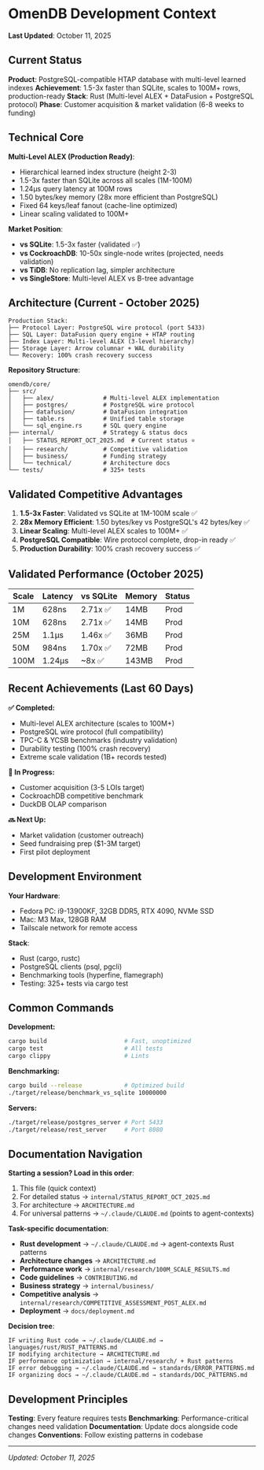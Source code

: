 # OmenDB Development Context

**Last Updated**: October 11, 2025

## Current Status

**Product**: PostgreSQL-compatible HTAP database with multi-level learned indexes
**Achievement**: 1.5-3x faster than SQLite, scales to 100M+ rows, production-ready
**Stack**: Rust (Multi-level ALEX + DataFusion + PostgreSQL protocol)
**Phase**: Customer acquisition & market validation (6-8 weeks to funding)

## Technical Core

**Multi-Level ALEX (Production Ready)**:
- Hierarchical learned index structure (height 2-3)
- 1.5-3x faster than SQLite across all scales (1M-100M)
- 1.24μs query latency at 100M rows
- 1.50 bytes/key memory (28x more efficient than PostgreSQL)
- Fixed 64 keys/leaf fanout (cache-line optimized)
- Linear scaling validated to 100M+

**Market Position**:
- **vs SQLite**: 1.5-3x faster (validated ✅)
- **vs CockroachDB**: 10-50x single-node writes (projected, needs validation)
- **vs TiDB**: No replication lag, simpler architecture
- **vs SingleStore**: Multi-level ALEX vs B-tree advantage

## Architecture (Current - October 2025)

```
Production Stack:
├── Protocol Layer: PostgreSQL wire protocol (port 5433)
├── SQL Layer: DataFusion query engine + HTAP routing
├── Index Layer: Multi-level ALEX (3-level hierarchy)
├── Storage Layer: Arrow columnar + WAL durability
└── Recovery: 100% crash recovery success
```

**Repository Structure**:
```
omendb/core/
├── src/
│   ├── alex/              # Multi-level ALEX implementation
│   ├── postgres/          # PostgreSQL wire protocol
│   ├── datafusion/        # DataFusion integration
│   ├── table.rs           # Unified table storage
│   └── sql_engine.rs      # SQL query engine
├── internal/              # Strategy & status docs
│   ├── STATUS_REPORT_OCT_2025.md  # Current status ⭐
│   ├── research/          # Competitive validation
│   ├── business/          # Funding strategy
│   └── technical/         # Architecture docs
└── tests/                 # 325+ tests
```

## Validated Competitive Advantages

1. **1.5-3x Faster**: Validated vs SQLite at 1M-100M scale ✅
2. **28x Memory Efficient**: 1.50 bytes/key vs PostgreSQL's 42 bytes/key ✅
3. **Linear Scaling**: Multi-level ALEX scales to 100M+ ✅
4. **PostgreSQL Compatible**: Wire protocol complete, drop-in ready ✅
5. **Production Durability**: 100% crash recovery success ✅

## Validated Performance (October 2025)

| Scale | Latency | vs SQLite | Memory | Status |
|-------|---------|-----------|--------|--------|
| 1M    | 628ns   | 2.71x ✅  | 14MB   | Prod   |
| 10M   | 628ns   | 2.71x ✅  | 14MB   | Prod   |
| 25M   | 1.1μs   | 1.46x ✅  | 36MB   | Prod   |
| 50M   | 984ns   | 1.70x ✅  | 72MB   | Prod   |
| 100M  | 1.24μs  | ~8x ✅    | 143MB  | Prod   |

## Recent Achievements (Last 60 Days)

**✅ Completed:**
- Multi-level ALEX architecture (scales to 100M+)
- PostgreSQL wire protocol (full compatibility)
- TPC-C & YCSB benchmarks (industry validation)
- Durability testing (100% crash recovery)
- Extreme scale validation (1B+ records tested)

**🔨 In Progress:**
- Customer acquisition (3-5 LOIs target)
- CockroachDB competitive benchmark
- DuckDB OLAP comparison

**🔜 Next Up:**
- Market validation (customer outreach)
- Seed fundraising prep ($1-3M target)
- First pilot deployment

## Development Environment

**Your Hardware**:
- Fedora PC: i9-13900KF, 32GB DDR5, RTX 4090, NVMe SSD
- Mac: M3 Max, 128GB RAM
- Tailscale network for remote access

**Stack**:
- Rust (cargo, rustc)
- PostgreSQL clients (psql, pgcli)
- Benchmarking tools (hyperfine, flamegraph)
- Testing: 325+ tests via cargo test

## Common Commands

**Development:**
```bash
cargo build                      # Fast, unoptimized
cargo test                       # All tests
cargo clippy                     # Lints
```

**Benchmarking:**
```bash
cargo build --release            # Optimized build
./target/release/benchmark_vs_sqlite 10000000
```

**Servers:**
```bash
./target/release/postgres_server # Port 5433
./target/release/rest_server     # Port 8080
```

## Documentation Navigation

**Starting a session? Load in this order**:
1. This file (quick context)
2. For detailed status → `internal/STATUS_REPORT_OCT_2025.md`
3. For architecture → `ARCHITECTURE.md`
4. For universal patterns → `~/.claude/CLAUDE.md` (points to agent-contexts)

**Task-specific documentation**:
- **Rust development** → `~/.claude/CLAUDE.md` → agent-contexts Rust patterns
- **Architecture changes** → `ARCHITECTURE.md`
- **Performance work** → `internal/research/100M_SCALE_RESULTS.md`
- **Code guidelines** → `CONTRIBUTING.md`
- **Business strategy** → `internal/business/`
- **Competitive analysis** → `internal/research/COMPETITIVE_ASSESSMENT_POST_ALEX.md`
- **Deployment** → `docs/deployment.md`

**Decision tree**:
```
IF writing Rust code → ~/.claude/CLAUDE.md → languages/rust/RUST_PATTERNS.md
IF modifying architecture → ARCHITECTURE.md
IF performance optimization → internal/research/ + Rust patterns
IF error debugging → ~/.claude/CLAUDE.md → standards/ERROR_PATTERNS.md
IF organizing docs → ~/.claude/CLAUDE.md → standards/DOC_PATTERNS.md
```

## Development Principles

**Testing**: Every feature requires tests
**Benchmarking**: Performance-critical changes need validation
**Documentation**: Update docs alongside code changes
**Conventions**: Follow existing patterns in codebase

---

*Updated: October 11, 2025*